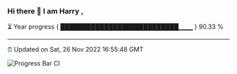 ### Hi there 👋 I am Harry , 

⏳ Year progress { ███████████████████████████▁▁▁ } 90.33 %

---

⏰ Updated on Sat, 26 Nov 2022 16:55:48 GMT

![Progress Bar CI](https://github.com/duykhang68/duykhang68/workflows/Progress%20Bar%20CI/badge.svg)
